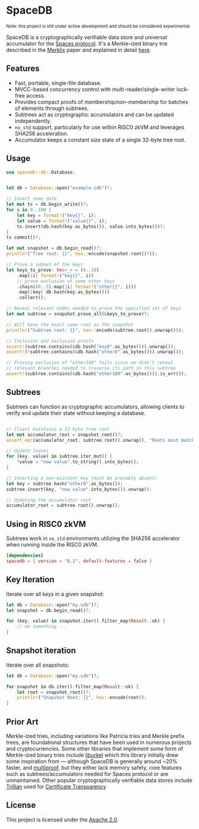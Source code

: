 # SpaceDB

<small>Note: this project is still under active development and should be considered experimental.</small>

SpaceDB is a cryptographically verifiable data store and universal accumulator for the [Spaces protocol](https://spacesprotocol.com). It's a Merkle-ized binary trie described in the [Merklix](https://blog.vermorel.com/pdf/merklix-tree-for-bitcoin-2018-07.pdf) paper and explained in detail [here](https://spacesprotocol.org/#binary-trie).


## Features

- Fast, portable, single-file database.
- MVCC-based concurrency control with multi-reader/single-writer lock-free access.
- Provides compact proofs of membership/non-membership for batches of elements through subtrees.
- Subtrees act as cryptographic accumulators and can be updated independently.
- `no_std` support, particularly for use within RISC0 zkVM and leverages SHA256 acceleration.
- Accumulator keeps a constant size state of a single 32-byte tree root.



## Usage

```rust
use spacedb::db::Database;


let db = Database::open("example.sdb")?;

// Insert some data
let mut tx = db.begin_write()?;
for i in 0..100 {
    let key = format!("key{}", i);
    let value = format!("value{}", i);
    tx.insert(db.hash(key.as_bytes()), value.into_bytes())?;
}
tx.commit()?;

let mut snapshot = db.begin_read()?;
println!("Tree root: {}", hex::encode(snapshot.root()?));

// Prove a subset of the keys
let keys_to_prove: Vec<_> = (0..10)
    .map(|i| format!("key{}", i))
    // prove exclusion of some other keys
    .chain((0..5).map(|i| format!("other{}", i)))
    .map(|key| db.hash(key.as_bytes()))
    .collect();

// Reveal relevant nodes needed to prove the specified set of keys
let mut subtree = snapshot.prove_all(&keys_to_prove)?;

// Will have the exact same root as the snapshot
println!("Subtree root: {}", hex::encode(subtree.root().unwrap()));

// Inclusion and exclusion proofs
assert!(subtree.contains(&db.hash("key0".as_bytes())).unwrap());
assert!(!subtree.contains(&db.hash("other0".as_bytes())).unwrap());

// Proving exclusion of "other100" fails since we didn't reveal 
// relevant branches needed to traverse its path in this subtree
assert!(subtree.contains(&db.hash("other100".as_bytes())).is_err());

```



## Subtrees

Subtrees can function as cryptographic accumulators, allowing clients to verify and update their state without keeping a database.

```rust

// Client maintains a 32-byte tree root
let mut accumulator_root = snapshot.root()?;
assert_eq!(accumulator_root, subtree.root().unwrap(), "Roots must match");

// Update leaves
for (key, value) in subtree.iter_mut() {
    *value = "new value".to_string().into_bytes();
}

// Inserting a non-existent key (must be provably absent)
let key = subtree.hash("other0".as_bytes());
subtree.insert(key, "new value".into_bytes()).unwrap();

// Updating the accumulator root
accumulator_root = subtree.root().unwrap();

```

## Using in RISC0 zkVM

Subtrees work in `no_std` environments utilizing the SHA256 accelerator when running inside the RISC0 zkVM. 

```toml
[dependencies]
spacedb = { version = "0.1", default-features = false }
```




## Key Iteration

Iterate over all keys in a given snapshot:

```rust
let db = Database::open("my.sdb")?;
let snapshot = db.begin_read()?;

for (key, value) in snapshot.iter().filter_map(Result::ok) {
    // do something ...
}

```



## Snapshot iteration

Iterate over all snapshots:

```rust
let db = Database::open("my.sdb")?;

for snapshot in db.iter().filter_map(Result::ok) {
    let root = snapshot.root()?;
    println!("Snapshot Root: {}", hex::encode(root));
}
```

## Prior Art

Merkle-ized tries, including variations like Patricia tries and Merkle prefix trees, are foundational structures that have been used in numerous projects and cryptocurrencies. Some other libraries that implement some form of Merkle-ized binary tries include
[liburkel](https://github.com/chjj/liburkel) which this library initially drew some inspiration from — although SpaceDB is generally around ~20% faster,  and [multiproof,](https://github.com/gballet/multiproof-rs/tree/master) but they either lack memory safety, core features such as subtrees/accumulators needed for Spaces protocol or are unmaintained. Other popular cryptographically verifiable data stores include [Trillian](https://github.com/google/trillian) used for [Certificate Transparency](https://www.certificate-transparency.org/)


## License

This project is licensed under the [Apache 2.0](LICENSE).